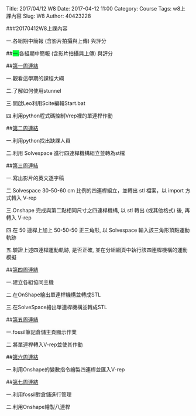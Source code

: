 Title: 2017/04/12 W8
Date: 2017-04-12 11:00
Category: Course
Tags: w8上課內容
Slug: W8
Author: 40423228

###20170412W8上課內容

一.各組期中簡報 (含影片拍攝與上傳) 與評分

<!-- PELICAN_END_SUMMARY -->

##<span style="background-color: #00ff37">一.</span>各組期中簡報 (含影片拍攝與上傳) 與評分

##<a href="https://40423228.github.io/2017springcd_hw/blog/W1.html">第一周連結</a>

一.觀看這學期的課程大綱

二.了解如何使用stunnel

三.開啟Leo利用Scite編輯Start.bat

四.利用python程式碼控制Vrep裡的單連桿作動

##<a href="https://40423228.github.io/2017springcd_hw/blog/W2.html">第二周連結</a>

一.利用python找出缺課人員

二.利用 Solvespace 進行四連桿機構組立並轉為st檔

##<a href="https://40423228.github.io/2017springcd_hw/blog/W3.html">第三周連結</a>

一.寫出影片的英文逐字稿

二.Solvespace 30-50-60 cm 比例的四連桿組立，並轉出 stl 檔案，以 import 方式轉入 V-rep

三.Onshape 完成與第二點相同尺寸之四連桿機構, 以 stl 轉出 (或其他格式) 後, 再轉入 V-rep

四.在 50 連桿上加上 50-50-50 正三角形, 以 Solvespace 輸入該三角形頂點運動軌跡

五.驗證上述四連桿運動軌跡, 是否正確, 並在分組網頁中執行該四連桿機構的運動模擬

##<a href="https://40423228.github.io/2017springcd_hw/blog/W4.html">第四周連結</a>

一.建立各組協同主機

二.在OnShape繪出單連桿機構並轉成STL

三.在SolveSpace繪出單連桿機構並轉成STL

##<a href="https://40423228.github.io/2017springcd_hw/blog/W5.html">第五周連結</a>

一.fossil筆記倉儲主頁顯示作業

二.將單連桿轉入V-rep並使其作動

##<a href="https://40423228.github.io/2017springcd_hw/blog/W6.html">第六周連結</a>

一.利用Onshape的變數指令繪製四連桿並匯入V-rep

##<a href="https://40423228.github.io/2017springcd_hw/blog/W7.html">第七周連結</a>

一.利用fossil對倉儲進行管理

二.利用Onshape繪製八連桿
